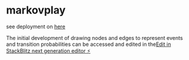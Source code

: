 # markovplay
see deployment on [here](https://markov-frontend-e4204bafed49.herokuapp.com/)

The initial development of drawing nodes and edges to represent events and transition probabilities can be accessed and edited in the[Edit in StackBlitz next generation editor ⚡️](https://stackblitz.com/~/github.com/hepzanechen/markovplay)

